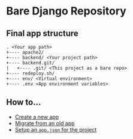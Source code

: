 # Bare Django Repository

## Final app structure

```
. <Your app path>
+---- apache2/
+---- backend/ <Your project path>
+---- backend.git/
|   +---- .git/ <This project as a bare repo>
+---- redeploy.sh/
+---- env/ <Virtual environment>
+---- .env <App environment variables>
```

## How to...

- [Create a new app][new_app]
- [Migrate from an old app][old_app]
- [Setup an `app.json` for the project][app_json]

[app_json]: https://github.com/dewayinc/bare-django-repo/blob/master/docs/APPJSON.md
[new_app]: https://github.com/dewayinc/bare-django-repo/blob/master/docs/NEWAPP.md
[old_app]: https://github.com/dewayinc/bare-django-repo/blob/master/docs/OLDAPP.md
